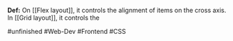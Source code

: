 **Def:** On [[Flex layout]], it controls the alignment of items on the cross axis. In [[Grid layout]], it controls the 

#unfinished #Web-Dev #Frontend #CSS 